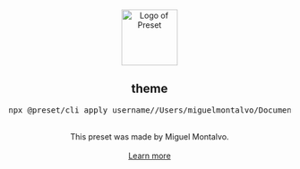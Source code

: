 <p align="center">
  <br />
  <a href="https://preset.dev">
    <img width="100" src="https://raw.githubusercontent.com/preset/preset/main/.github/assets/logo.svg" alt="Logo of Preset">
  </a>
  <br />
</p>

<h2 align="center">theme</h2>
<pre><div align="center">npx @preset/cli apply username//Users/miguelmontalvo/Documents/barrel-shopify/presets/theme</div></pre>

<br />

<div align="center">
  This preset was made by Miguel Montalvo.
  <br />
  <br />
  <a href="https://preset.dev">Learn more</a>
</div>
